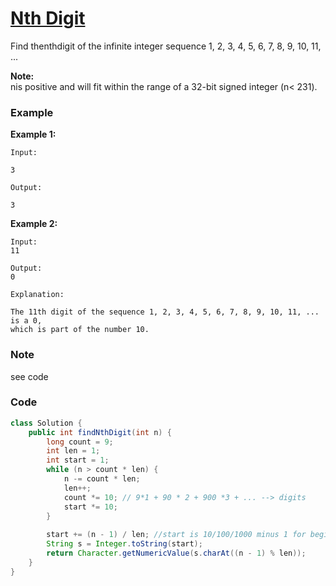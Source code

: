 # [Nth Digit](https://leetcode.com/problems/nth-digit/description/)

Find thenthdigit of the infinite integer sequence 1, 2, 3, 4, 5, 6, 7, 8, 9, 10, 11, ...

**Note:**  
nis positive and will fit within the range of a 32-bit signed integer \(n&lt; 231\).

### Example

**Example 1:**

```
Input:

3

Output:

3
```

**Example 2:**

```
Input:
11

Output:
0

Explanation:

The 11th digit of the sequence 1, 2, 3, 4, 5, 6, 7, 8, 9, 10, 11, ... is a 0,
which is part of the number 10.
```

### Note

see code

### Code

```java
class Solution {
    public int findNthDigit(int n) {
        long count = 9;
        int len = 1;
        int start = 1;
        while (n > count * len) {
            n -= count * len;
            len++;
            count *= 10; // 9*1 + 90 * 2 + 900 *3 + ... --> digits
            start *= 10;
        }
        
		start += (n - 1) / len; //start is 10/100/1000 minus 1 for begin with 9/99/999
		String s = Integer.toString(start);
		return Character.getNumericValue(s.charAt((n - 1) % len));
    }
}
```




